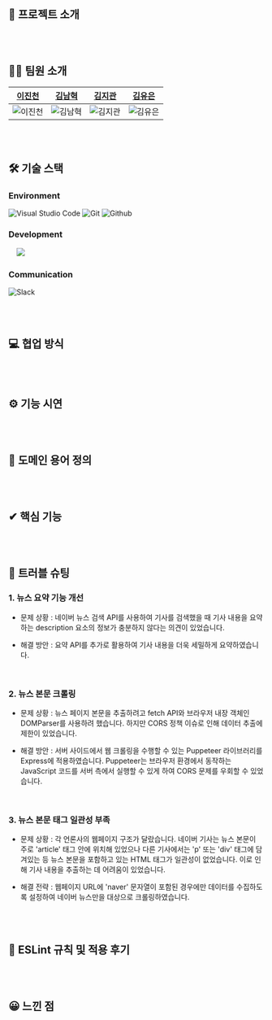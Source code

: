 ## 📝 프로젝트 소개

<br/>
<br/>

## 🙋‍♂️ 팀원 소개

| [이진천](https://github.com/LeeJincheon)      | [김남혁](https://github.com/knh9612)      | [김지관](https://github.com/zc149)      | [김유은](https://github.com/YueunKim)      |
| --------------------------------------------- | ----------------------------------------- | --------------------------------------- | ------------------------------------------ |
| ![이진천](https://github.com/LeeJincheon.png) | ![김남혁](https://github.com/knh9612.png) | ![김지관](https://github.com/zc149.png) | ![김유은](https://github.com/YueunKim.png) |

<br/>
<br/>

## 🛠 기술 스택

### Environment

![Visual Studio Code](https://img.shields.io/badge/Visual%20Studio%20Code-007ACC?style=for-the-badge&logo=Visual%20Studio%20Code&logoColor=white)
![Git](https://img.shields.io/badge/Git-F05032?style=for-the-badge&logo=Git&logoColor=white)
![Github](https://img.shields.io/badge/GitHub-181717?style=for-the-badge&logo=GitHub&logoColor=white)

### Development

<img alt=""  src ="https://img.shields.io/badge/html5-E34F26.svg?&style=for-the-badge&logo=html5&logoColor=white"/> <img alt=""  src ="https://img.shields.io/badge/css3-1572B6.svg?&style=for-the-badge&logo=css3&logoColor=white"/> <img alt=""  src ="https://img.shields.io/badge/javascript-F7DF1E.svg?&style=for-the-badge&logo=javascript&logoColor=white"/> <img alt=""  src ="https://img.shields.io/badge/node.js-339933.svg?&style=for-the-badge&logo=Node.js&logoColor=white"/> <img src="https://img.shields.io/badge/express-000000?style=for-the-badge&logo=express&logoColor=white">

### Communication

![Slack](https://img.shields.io/badge/Slack-4A154B?style=for-the-badge&logo=Slack&logoColor=white)

<br/>
<br/>

## 💻 협업 방식

<br/>
<br/>

## ⚙ 기능 시연

<br/>
<br/>

## 📲 도메인 용어 정의

<br/>
<br/>

## ✔ 핵심 기능

<br/>
<br/>

## 🎯 트러블 슈팅

### 1. 뉴스 요약 기능 개선

- 문제 상황 : 네이버 뉴스 검색 API를 사용하여 기사를 검색했을 때 기사 내용을 요약하는 description 요소의 정보가 충분하지 않다는 의견이 있었습니다.

- 해결 방안 : 요약 API를 추가로 활용하여 기사 내용을 더욱 세밀하게 요약하였습니다.

<br/>

### 2. 뉴스 본문 크롤링

- 문제 상황 : 뉴스 페이지 본문을 추출하려고 fetch API와 브라우저 내장 객체인 DOMParser를 사용하려 했습니다. 하지만 CORS 정책 이슈로 인해 데이터 추출에 제한이 있었습니다.

- 해결 방안 : 서버 사이드에서 웹 크롤링을 수행할 수 있는 Puppeteer 라이브러리를 Express에 적용하였습니다. Puppeteer는 브라우저 환경에서 동작하는 JavaScript 코드를 서버 측에서 실행할 수 있게 하여 CORS 문제를 우회할 수 있었습니다.

<br/>

### 3. 뉴스 본문 태그 일관성 부족

- 문제 상황 : 각 언론사의 웹페이지 구조가 달랐습니다.
  네이버 기사는 뉴스 본문이 주로 'article' 태그 안에 위치해 있었으나 다른 기사에서는 'p' 또는 'div' 태그에 담겨있는 등 뉴스 본문을 포함하고 있는 HTML 태그가 일관성이 없었습니다.
  이로 인해 기사 내용을 추출하는 데 어려움이 있었습니다.

- 해결 전략 : 웹페이지 URL에 'naver' 문자열이 포함된 경우에만 데이터를 수집하도록 설정하여 네이버 뉴스만을 대상으로 크롤링하였습니다.

  <br/>
  <br/>

## 🔎 ESLint 규칙 및 적용 후기

<br/>
<br/>

## 😀 느낀 점
